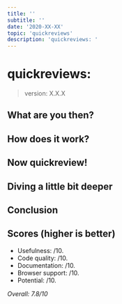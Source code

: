 ```yaml
---
title: ''
subtitle: ''
date: '2020-XX-XX'
topic: 'quickreviews'
description: 'quickreviews: '
---
```


# quickreviews: []()

> version: X.X.X

## What are you then?

## How does it work?

## Now quickreview!

## Diving a little bit deeper

## Conclusion

## Scores (higher is better)

- Usefulness: /10.
- Code quality: /10.
- Documentation: /10.
- Browser support: /10.
- Potential: /10.

_Overall: 7.8/10_
